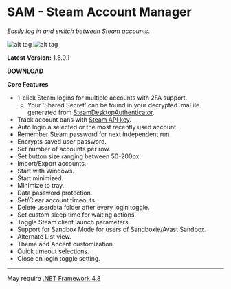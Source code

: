 # SAM - Steam Account Manager

*Easily log in and switch between Steam accounts.*


![alt tag](https://i.imgur.com/v4eJzzH.png) ![alt tag](https://i.imgur.com/laBORcJ.png)

**Latest Version:** 1.5.0.1

[**DOWNLOAD**](https://github.com/rex706/SAM/releases/latest)

**Core Features**
* 1-click Steam logins for multiple accounts with 2FA support.
	- Your 'Shared Secret' can be found in your decrypted .maFile generated from [SteamDesktopAuthenticator](https://github.com/Jessecar96/SteamDesktopAuthenticator).
* Track account bans with [Steam API key](https://steamcommunity.com/dev/apikey).
* Auto login a selected or the most recently used account.
* Remember Steam password for next independent run.
* Encrypts saved user password.
* Set number of accounts per row.
* Set button size ranging between 50-200px.
* Import/Export accounts.
* Start with Windows.
* Start minimized.
* Minimize to tray.
* Data password protection.
* Set/Clear account timeouts.
* Delete userdata folder after every login toggle.
* Set custom sleep time for waiting actions.
* Toggle Steam client launch parameters.
* Support for Sandbox Mode for users of Sandboxie/Avast Sandbox.
* Alternate List view.
* Theme and Accent customization.
* Quick timeout selections.
* Close on login toggle setting.

-----------------------------------------
May require [.NET Framework 4.8](https://dotnet.microsoft.com/download/dotnet-framework/thank-you/net48-web-installer)
